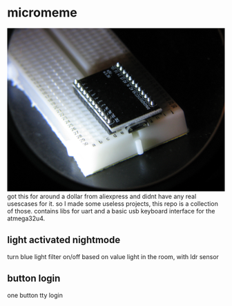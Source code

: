 # micromeme
![pic](pic.jpg)
got this for around a dollar from aliexpress and didnt have any real usescases for it. so I made some useless projects, this repo is a collection of those. contains libs for uart and a basic usb keyboard interface for the atmega32u4.

## light activated nightmode
turn blue light filter on/off based on value light in the room, with ldr sensor

## button login
one button tty login
